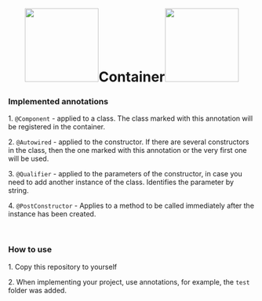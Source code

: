 <h1 align="center"><img src="https://fiverr-res.cloudinary.com/images/q_auto,f_auto/gigs/140362955/original/faca7b3390a42dc6d29dc5b6813a54158377bdc9/built-website-using-spring-mvc-and-spring-boot-java.png" width=150px>Container<img src="https://fiverr-res.cloudinary.com/images/q_auto,f_auto/gigs/140362955/original/faca7b3390a42dc6d29dc5b6813a54158377bdc9/built-website-using-spring-mvc-and-spring-boot-java.png" width=150px></h1>

<h3>Implemented annotations</h3>
<p>1. <code>@Component</code> - applied to a class. The class marked with this annotation will be registered in the container.</p>
<p>2. <code>@Autowired</code> - applied to the constructor. If there are several constructors in the class, then the one marked with this annotation or the very first one will be used.</p>
<p>3. <code>@Qualifier</code> - applied to the parameters of the constructor, in case you need to add another instance of the class. Identifies the parameter by string.</p>
<p>4. <code>@PostConstructor</code> - Applies to a method to be called immediately after the instance has been created.</p> 
<br>
<h3>How to use</h3>
<p>1. Copy this repository to yourself</p>
<p>2. When implementing your project, use annotations, for example, the <code>test</code> folder was added.</p>

